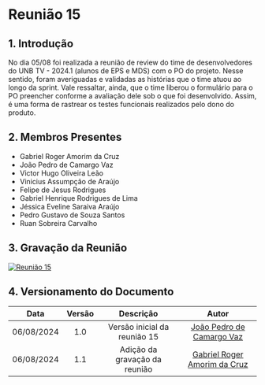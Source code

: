 # Reunião 15

## 1. Introdução

No dia 05/08 foi realizada a reunião de review do time de desenvolvedores do UNB TV - 2024.1 (alunos de EPS e MDS) com o PO do projeto. Nesse sentido, foram averiguadas e validadas as histórias que o time atuou ao longo da sprint. Vale ressaltar, ainda, que o time liberou o formulário para o PO preencher conforme a avaliação dele sob o que foi desenvolvido. Assim, é uma forma de rastrear os testes funcionais realizados pelo dono do produto.

## 2. Membros Presentes
- Gabriel Roger Amorim da Cruz
- João Pedro de Camargo Vaz
- Victor Hugo Oliveira Leão
- Vinicius Assumpção de Araújo
- Felipe de Jesus Rodrigues
- Gabriel Henrique Rodrigues de Lima
- Jéssica Eveline Saraiva Araújo
- Pedro Gustavo de Souza Santos
- Ruan Sobreira Carvalho

## 3. Gravação da Reunião

[![Reunião 15](https://img.youtube.com/vi/KfYJZ8RBu4s/maxresdefault.jpg)](https://www.youtube.com/watch?v=KfYJZ8RBu4s)

## 4. Versionamento do Documento

| Data | Versão | Descrição | Autor |
| :-----: | :-------------: | :---------------: | :-: |
| 06/08/2024 | 1.0 | Versão inicial da reunião 15 | [João Pedro de Camargo Vaz](https://github.com/JoaoPedro0803) |
| 06/08/2024 | 1.1 | Adição da gravação da reunião | [Gabriel Roger Amorim da Cruz](https://github.com/GabrielRoger07) |